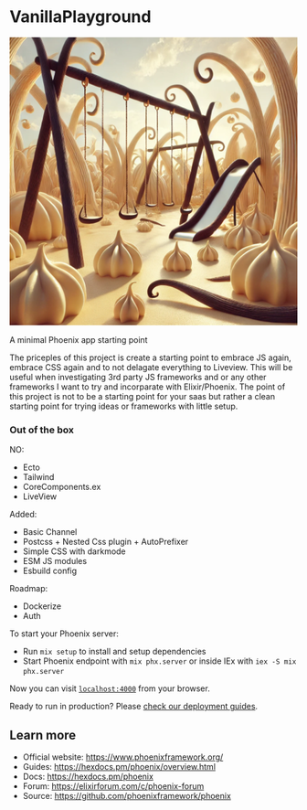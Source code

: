 # VanillaPlayground

![vanilla playground](./priv/static/images/vanilla.webp)

A minimal Phoenix app starting point

The priceples of this project is create a starting point to embrace JS again, embrace CSS again and to not delagate everything to Liveview.
This will be useful when investigating 3rd party JS frameworks and or any other frameworks I want to try and incorparate with Elixir/Phoenix.
The point of this project is not to be a starting point for your saas but rather a clean starting point for trying ideas or frameworks with little setup.

### Out of the box

NO:

- Ecto
- Tailwind
- CoreComponents.ex
- LiveView

Added:

- Basic Channel
- Postcss + Nested Css plugin + AutoPrefixer
- Simple CSS with darkmode
- ESM JS modules
- Esbuild config

Roadmap:

- Dockerize
- Auth

To start your Phoenix server:

- Run `mix setup` to install and setup dependencies
- Start Phoenix endpoint with `mix phx.server` or inside IEx with `iex -S mix phx.server`

Now you can visit [`localhost:4000`](http://localhost:4000) from your browser.

Ready to run in production? Please [check our deployment guides](https://hexdocs.pm/phoenix/deployment.html).

## Learn more

- Official website: https://www.phoenixframework.org/
- Guides: https://hexdocs.pm/phoenix/overview.html
- Docs: https://hexdocs.pm/phoenix
- Forum: https://elixirforum.com/c/phoenix-forum
- Source: https://github.com/phoenixframework/phoenix
